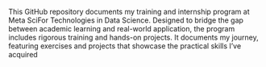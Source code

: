 This GitHub repository documents my training and internship program at Meta SciFor Technologies in Data Science. Designed to bridge the gap between academic learning and real-world application, the program includes rigorous training and hands-on projects. It documents my journey, featuring exercises and projects that showcase the practical skills I’ve acquired
